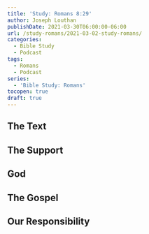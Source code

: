 ```yaml
---
title: 'Study: Romans 8:29'
author: Joseph Louthan
publishDate: 2021-03-30T06:00:00-06:00
url: /study-romans/2021-03-02-study-romans/
categories:
  - Bible Study
  - Podcast
tags:
  - Romans
  - Podcast
series:
  - 'Bible Study: Romans'
tocopen: true
draft: true
---
```

## The Text



## The Support



## God



## The Gospel



## Our Responsibility



